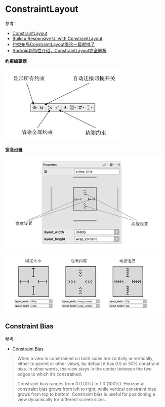# ConstraintLayout

参考：

+ [ConstraintLayout](https://developer.android.com/reference/android/support/constraint/ConstraintLayout)
+ [Build a Responsive UI with ConstraintLayout](https://developer.android.com/training/constraint-layout)
+ [约束布局ConstraintLayout看这一篇就够了](https://juejin.im/post/5bac92f2f265da0aba70c1bf)
+ [Android新特性介绍，ConstraintLayout完全解析](https://blog.csdn.net/guolin_blog/article/details/53122387)

**约束编辑器** 

![025](https://github.com/winfredzen/Android-Basic/raw/master/images/025.png)

**宽高设置**

![026](https://github.com/winfredzen/Android-Basic/raw/master/images/026.png)

![027](https://github.com/winfredzen/Android-Basic/raw/master/images/027.png)

## Constraint Bias

参考：

+ [Constraint Bias](https://www.raywenderlich.com/9193-constraintlayout-tutorial-for-android-getting-started)

>When a view is constrained on both sides horizontally or vertically, either to parent or other views, by default it has 0.5 or 50% constraint bias. In other words, the view stays in the center between the two edges to which it’s constrained.
>
>Constraint bias ranges from 0.0 (0%) to 1.0 (100%). Horizontal constraint bias grows from left to right, while vertical constraint bias grows from top to bottom. Constraint bias is useful for positioning a view dynamically for different screen sizes.
